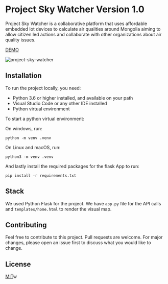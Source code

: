 # Project Sky Watcher Version 1.0 

Project Sky Watcher is a collaborative platform that uses affordable embedded Iot devices to calculate air qualities around Mongolia aiming to allow citizen led actions and collaborate with other organizations about air quality issues.

[DEMO](https://skywatcher.azurewebsites.net/)

![project-sky-watcher](asstes/project-skywatcher.png)

## Installation

To run the project locally, you need:
 - Python 3.6 or higher installed, and available on your path
 - Visual Studio Code or any other IDE installed
 - Python virtual environment
 
 To start a python virtual environment:
 
 On windows, run: 
 
 ```python -m venv .venv```
 
 On Linux and macOS, run: 
 
 ```python3 -m venv .venv```
 
 And lastly install the required packages for the flask App to run:
 
 ```pip install -r requirements.txt```
 
 ## Stack
 
 We used Python Flask for the project. We have ```app.py``` file for the API calls and ```templates/home.html``` to render the visual map.


## Contributing
Feel free to contribute to this project. Pull requests are welcome. For major changes, please open an issue first to discuss what you would like to change.

## License
[MIT](https://choosealicense.com/licenses/mit/)w

